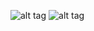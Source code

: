 ![alt tag](https://github.com/cssubedi/Algorithms/sorting/analysis/figures/blob/master/heap_sort-00.png)
![alt tag](https://github.com/cssubedi/Algorithms/sorting/analysis/figures/blob/master/heap_sort-01.png)
